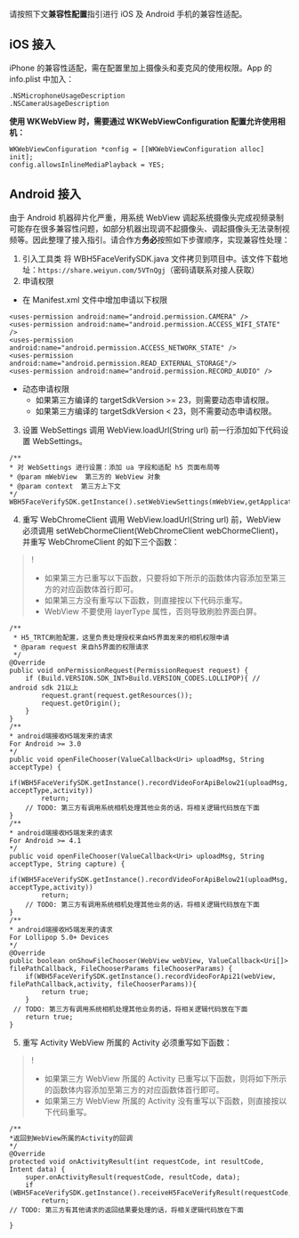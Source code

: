 请按照下文**兼容性配置**指引进行 iOS 及 Android 手机的兼容性适配。

## iOS 接入
iPhone 的兼容性适配，需在配置里加上摄像头和麦克风的使用权限。App 的 info.plist 中加入：
```
.NSMicrophoneUsageDescription  
.NSCameraUsageDescription
```
**使用 WKWebView 时，需要通过 WKWebViewConfiguration 配置允许使用相机：**
```
WKWebViewConfiguration *config = [[WKWebViewConfiguration alloc] init];
config.allowsInlineMediaPlayback = YES;
```
 
## Android 接入
由于 Android 机器碎片化严重，用系统 WebView 调起系统摄像头完成视频录制可能存在很多兼容性问题，如部分机器出现调不起摄像头、调起摄像头无法录制视频等。因此整理了接入指引。请合作方**务必**按照如下步骤顺序，实现兼容性处理：
1. 引入工具类
 将 WBH5FaceVerifySDK.java 文件拷贝到项目中。该文件下载地址：`https://share.weiyun.com/5VTnQgj`（密码请联系对接人获取）
2. 申请权限
 - 在 Manifest.xml 文件中增加申请以下权限
```
<uses-permission android:name="android.permission.CAMERA" />
<uses-permission android:name="android.permission.ACCESS_WIFI_STATE" />
<uses-permission android:name="android.permission.ACCESS_NETWORK_STATE" />
<uses-permission android:name="android.permission.READ_EXTERNAL_STORAGE"/>
<uses-permission android:name="android.permission.RECORD_AUDIO" />
```
 - 动态申请权限
    - 如果第三方编译的 targetSdkVersion >= 23，则需要动态申请权限。
    - 如果第三方编译的 targetSdkVersion < 23，则不需要动态申请权限。
3. 设置 WebSettings
 调用 WebView.loadUrl(String url) 前一行添加如下代码设置 WebSettings。
```
/**
* 对 WebSettings 进行设置：添加 ua 字段和适配 h5 页面布局等
* @param mWebView  第三方的 WebView 对象
* @param context  第三方上下文
*/
WBH5FaceVerifySDK.getInstance().setWebViewSettings(mWebView,getApplicationContext());
```
4. 重写 WebChromeClient
 调用 WebView.loadUrl(String url) 前，WebView 必须调用 setWebChormeClient(WebChromeClient webChormeClient)，并重写 WebChromeClient 的如下三个函数：
>!
>- 如果第三方已重写以下函数，只要将如下所示的函数体内容添加至第三方的对应函数体首行即可。
>- 如果第三方没有重写以下函数，则直接按以下代码示重写。
>- WebView 不要使用 layerType 属性，否则导致刷脸界面白屏。
>
```
/**
 * H5_TRTC刷脸配置，这里负责处理授权来自H5界面发来的相机权限申请
 * @param request 来自h5界面的权限请求
 */
@Override
public void onPermissionRequest(PermissionRequest request) {
	if (Build.VERSION.SDK_INT>Build.VERSION_CODES.LOLLIPOP){ // android sdk 21以上
		request.grant(request.getResources());
		request.getOrigin();
	}
}
/**
* android端接收H5端发来的请求
For Android >= 3.0
*/
public void openFileChooser(ValueCallback<Uri> uploadMsg, String acceptType) {        
	if(WBH5FaceVerifySDK.getInstance().recordVideoForApiBelow21(uploadMsg, acceptType,activity))
		return;
    // TODO: 第三方有调用系统相机处理其他业务的话，将相关逻辑代码放在下面    
}
/**
* android端接收H5端发来的请求
For Android >= 4.1
*/
public void openFileChooser(ValueCallback<Uri> uploadMsg, String acceptType, String capture) {
	if(WBH5FaceVerifySDK.getInstance().recordVideoForApiBelow21(uploadMsg, acceptType,activity))
		return;
    // TODO: 第三方有调用系统相机处理其他业务的话，将相关逻辑代码放在下面
}
/**
* android端接收H5端发来的请求
For Lollipop 5.0+ Devices
*/
@Override
public boolean onShowFileChooser(WebView webView, ValueCallback<Uri[]> filePathCallback, FileChooserParams fileChooserParams) {
	if(WBH5FaceVerifySDK.getInstance().recordVideoForApi21(webView, filePathCallback,activity, fileChooserParams)){
		return true;
	}
 // TODO: 第三方有调用系统相机处理其他业务的话，将相关逻辑代码放在下面
	return true;
}
```
5. 重写 Activity
 WebView 所属的 Activity 必须重写如下函数：
>!
>- 如果第三方 WebView 所属的 Activity 已重写以下函数，则将如下所示的函数体内容添加至第三方的对应函数体首行即可。
>- 如果第三方 WebView 所属的 Activity 没有重写以下函数，则直接按以下代码重写。
>
```
/**
*返回到WebView所属的Activity的回调
*/
@Override
protected void onActivityResult(int requestCode, int resultCode, Intent data) {
    super.onActivityResult(requestCode, resultCode, data);
    if (WBH5FaceVerifySDK.getInstance().receiveH5FaceVerifyResult(requestCode,resultCode,data))
        return;
// TODO: 第三方有其他请求的返回结果要处理的话，将相关逻辑代码放在下面

}
```
